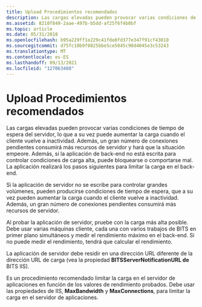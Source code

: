 ```yaml
---
title: Upload Procedimientos recomendados
description: Las cargas elevadas pueden provocar varias condiciones de tiempo de espera del servidor, lo que a su vez puede aumentar la carga cuando el cliente vuelve a inactividad.
ms.assetid: 8210f849-2aae-497b-b5dd-af25f6f4b8bf
ms.topic: article
ms.date: 05/31/2018
ms.openlocfilehash: b95a229ff1e229c41fde8fd377e347f91cf43010
ms.sourcegitcommit: d75fc10b9f0825bbe5ce5045c90d4045e3c53243
ms.translationtype: MT
ms.contentlocale: es-ES
ms.lasthandoff: 09/13/2021
ms.locfileid: "127063408"
---
```

# <a name="upload-best-practices"></a>Upload Procedimientos recomendados

Las cargas elevadas pueden provocar varias condiciones de tiempo de espera del servidor, lo que a su vez puede aumentar la carga cuando el cliente vuelve a inactividad. Además, un gran número de conexiones pendientes consumirá más recursos de servidor y hará que la situación empeore. Además, si la aplicación de back-end no está escrita para controlar condiciones de carga alta, puede bloquearse o comportarse mal. La aplicación realizará los pasos siguientes para limitar la carga en el back-end.

Si la aplicación de servidor no se escribe para controlar grandes volúmenes, pueden producirse condiciones de tiempo de espera, que a su vez pueden aumentar la carga cuando el cliente vuelve a inactividad. Además, un gran número de conexiones pendientes consumirá más recursos de servidor.

Al probar la aplicación de servidor, pruebe con la carga más alta posible. Debe usar varias máquinas cliente, cada una con varios trabajos de BITS en primer plano simultáneos y medir el rendimiento máximo en el back-end. Si no puede medir el rendimiento, tendrá que calcular el rendimiento.

La aplicación de servidor debe residir en una dirección URL diferente de la dirección URL de carga (vea la propiedad **BITSServerNotificationURL de** BITS IIS).

Es un procedimiento recomendado limitar la carga en el servidor de aplicaciones en función de los valores de rendimiento probados. Debe usar las propiedades de IIS, **MaxBandwidth** y **MaxConnections**, para limitar la carga en el servidor de aplicaciones.

 

 




